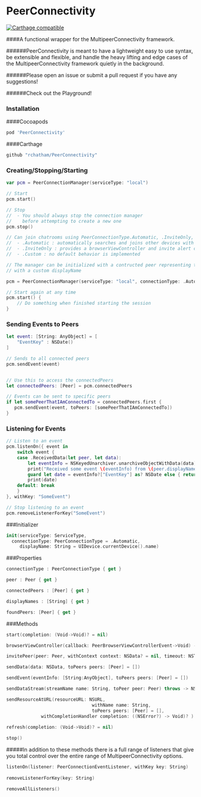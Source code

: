 PeerConnectivity
================

[![Carthage compatible](https://img.shields.io/badge/Carthage-compatible-4BC51D.svg?style=flat)](https://github.com/Carthage/Carthage)

####A functional wrapper for the MultipeerConnectivity framework. 

######PeerConnectivity is meant to have a lightweight easy to use syntax, be extensible and flexible, and handle the heavy lifting and edge cases of the MultipeerConnectivity framework quietly in the background. 

######Please open an issue or submit a pull request if you have any suggestions!

######Check out the Playground!


### Installation

####Cocoapods

```ruby
pod 'PeerConnectivity'
```

####Carthage

```ruby
github "rchatham/PeerConnectivity"
```


### Creating/Stopping/Starting

```swift
var pcm = PeerConnectionManager(serviceType: "local")

// Start
pcm.start()

// Stop
//  - You should always stop the connection manager 
//    before attempting to create a new one
pcm.stop()

// Can join chatrooms using PeerConnectionType.Automatic, .InviteOnly, and .Custom
//  - .Automatic : automatically searches and joins other devices with the same service type
//  - .InviteOnly : provides a browserViewController and invite alert controllers
//  - .Custom : no default behavior is implemented

// The manager can be initialized with a contructed peer representing the local user
// with a custom displayName

pcm = PeerConnectionManager(serviceType: "local", connectionType: .Automatic, displayName: "I_AM_KING")

// Start again at any time
pcm.start() {
    // Do something when finished starting the session
}
```

### Sending Events to Peers

```swift
let event: [String: AnyObject] = [
    "EventKey" : NSDate()
]

// Sends to all connected peers
pcm.sendEvent(event)


// Use this to access the connectedPeers
let connectedPeers: [Peer] = pcm.connectedPeers

// Events can be sent to specific peers
if let somePeerThatIAmConnectedTo = connectedPeers.first {
   pcm.sendEvent(event, toPeers: [somePeerThatIAmConnectedTo])
}
```

### Listening for Events

```swift
// Listen to an event
pcm.listenOn({ event in
    switch event {
    case .ReceivedData(let peer, let data):
        let eventInfo = NSKeyedUnarchiver.unarchiveObjectWithData(data) as? [String:AnyObject]
        print("Received some event \(eventInfo) from \(peer.displayName)")
        guard let date = eventInfo?["EventKey"] as? NSDate else { return }
        print(date)
    default: break
    }
}, withKey: "SomeEvent")

// Stop listening to an event
pcm.removeListenerForKey("SomeEvent")
```

###Initializer

```swift
init(serviceType: ServiceType, 
  connectionType: PeerConnectionType = .Automatic, 
     displayName: String = UIDevice.currentDevice().name)
```

###Properties

```swift
connectionType : PeerConnectionType { get }

peer : Peer { get }

connectedPeers : [Peer] { get }

displayNames : [String] { get }

foundPeers: [Peer] { get }
```

###Methods

```swift
start(completion: (Void->Void)? = nil)

browserViewController(callback: PeerBrowserViewControllerEvent->Void) -> UIViewController?

invitePeer(peer: Peer, withContext context: NSData? = nil, timeout: NSTimeInterval = 30)

sendData(data: NSData, toPeers peers: [Peer] = [])

sendEvent(eventInfo: [String:AnyObject], toPeers peers: [Peer] = [])

sendDataStream(streamName name: String, toPeer peer: Peer) throws -> NSOutputStream

sendResourceAtURL(resourceURL: NSURL,
                                withName name: String,
                                toPeers peers: [Peer] = [],
             withCompletionHandler completion: ((NSError?) -> Void)? ) -> [Peer:NSProgress?]
             
refresh(completion: (Void->Void)? = nil)

stop()
```

#####In addition to these methods there is a full range of listeners that give you total control over the entire range of MultipeerConnectivity options.

```swift
listenOn(listener: PeerConnectionEventListener, withKey key: String)
        
removeListenerForKey(key: String)

removeAllListeners()
```

